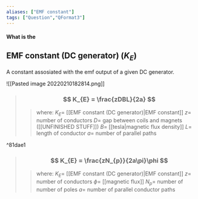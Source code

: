 ```yaml
---
aliases: ["EMF constant"]
tags: ["Question","QFormat3"]
---
```


#### What is the
## EMF constant (DC generator) ($K_{E}$)
A constant assosiated with the emf output of a given DC generator.

![[Pasted image 20220210182814.png]]

> ### $$ K_{E} = \frac{zDBL}{2a} $$ 
>> where:
>> $K_{E}=$ [[EMF constant (DC generator)|EMF constant]]
>> $z=$ number of conductors
>> $D=$ gap between coils and magnets ([[UNFINISHED STUFF]])
>> $B=$ [[tesla|magnetic flux density]]
>> $L=$ length of conductor
>> $a=$ number of parallel paths

^81dae1
> ### $$ K_{E} = \frac{zN_{p}}{2a\pi}\phi $$ 
>> where:
>> $K_{E}=$ [[EMF constant (DC generator)|EMF constant]]
>> $z=$ number of conductors 
>> $\phi=$ [[magnetic flux]]
>> $N_{p}=$ number of number of poles
>> $a=$ number of parallel conductor paths

